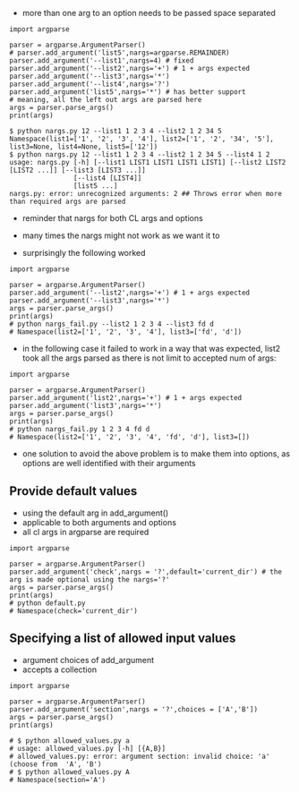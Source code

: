 - more than one arg to an option needs to be passed space separated  
```  
import argparse  
  
parser = argparse.ArgumentParser()  
# parser.add_argument('list5',nargs=argparse.REMAINDER)  
parser.add_argument('--list1',nargs=4) # fixed  
parser.add_argument('--list2',nargs='+') # 1 + args expected  
parser.add_argument('--list3',nargs='*')  
parser.add_argument('--list4',nargs='?')  
parser.add_argument('list5',nargs='*') # has better support  
# meaning, all the left out args are parsed here  
args = parser.parse_args()  
print(args)  
```  
```  
$ python nargs.py 12 --list1 1 2 3 4 --list2 1 2 34 5  
Namespace(list1=['1', '2', '3', '4'], list2=['1', '2', '34', '5'], list3=None, list4=None, list5=['12'])  
$ python nargs.py 12 --list1 1 2 3 4 --list2 1 2 34 5 --list4 1 2  
usage: nargs.py [-h] [--list1 LIST1 LIST1 LIST1 LIST1] [--list2 LIST2 [LIST2 ...]] [--list3 [LIST3 ...]]  
                [--list4 [LIST4]]  
                [list5 ...]  
nargs.py: error: unrecognized arguments: 2 ## Throws error when more than required args are parsed  
```  
  
- reminder that nargs for both CL args and options  
- many times the nargs might not work as we want it to  
  
- surprisingly the following worked  
```  
import argparse  
  
parser = argparse.ArgumentParser()  
parser.add_argument('--list2',nargs='+') # 1 + args expected  
parser.add_argument('--list3',nargs='*')  
args = parser.parse_args()  
print(args)  
# python nargs_fail.py --list2 1 2 3 4 --list3 fd d  
# Namespace(list2=['1', '2', '3', '4'], list3=['fd', 'd'])  
```  
  
- in the following case it failed to work in a way that was expected, list2 took all the args parsed as there is not limit to accepted num of args:  
```  
import argparse  
  
parser = argparse.ArgumentParser()  
parser.add_argument('list2',nargs='+') # 1 + args expected  
parser.add_argument('list3',nargs='*')  
args = parser.parse_args()  
print(args)  
# python nargs_fail.py 1 2 3 4 fd d  
# Namespace(list2=['1', '2', '3', '4', 'fd', 'd'], list3=[])  
```  
  
- one solution to avoid the above problem is to make them into options, as options are well identified with their arguments  
  
## Provide default values  
- using the default arg in add_argument()  
- applicable to both arguments and options  
- all cl args in argparse are required  
```  
import argparse  
  
parser = argparse.ArgumentParser()  
parser.add_argument('check',nargs = '?',default='current_dir') # the arg is made optional using the nargs='?'  
args = parser.parse_args()  
print(args)  
# python default.py  
# Namespace(check='current_dir')  
```  
  
## Specifying a list of allowed input values  
- argument choices of add_argument  
- accepts a collection  
  
```  
import argparse  
  
parser = argparse.ArgumentParser()  
parser.add_argument('section',nargs = '?',choices = ['A','B'])  
args = parser.parse_args()  
print(args)  
  
# $ python allowed_values.py a  
# usage: allowed_values.py [-h] [{A,B}]  
# allowed_values.py: error: argument section: invalid choice: 'a' (choose from  'A', 'B')  
# $ python allowed_values.py A  
# Namespace(section='A')  
```